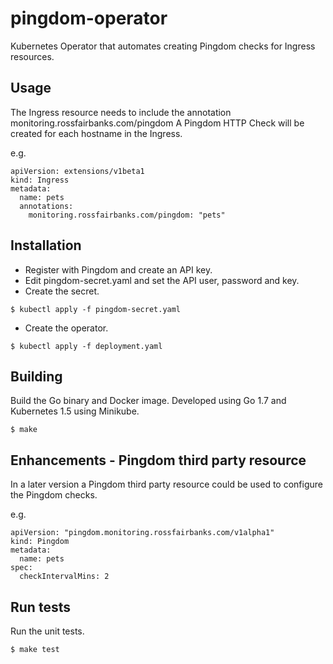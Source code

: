 # pingdom-operator

Kubernetes Operator that automates creating Pingdom checks for Ingress resources.

## Usage

The Ingress resource needs to include the annotation monitoring.rossfairbanks.com/pingdom
A Pingdom HTTP Check will be created for each hostname in the Ingress.

e.g.

```
apiVersion: extensions/v1beta1
kind: Ingress
metadata:
  name: pets
  annotations:
    monitoring.rossfairbanks.com/pingdom: "pets"
```

## Installation

* Register with Pingdom and create an API key.
* Edit pingdom-secret.yaml and set the API user, password and key.
* Create the secret.

```
$ kubectl apply -f pingdom-secret.yaml
```

* Create the operator.

```
$ kubectl apply -f deployment.yaml
```

## Building

Build the Go binary and Docker image. Developed using Go 1.7 and Kubernetes
1.5 using Minikube.

```
$ make
```

## Enhancements - Pingdom third party resource

In a later version a Pingdom third party resource could be used
to configure the Pingdom checks.

e.g.

```
apiVersion: "pingdom.monitoring.rossfairbanks.com/v1alpha1"
kind: Pingdom
metadata:
  name: pets
spec:
  checkIntervalMins: 2
```

## Run tests

Run the unit tests.

```
$ make test
```

